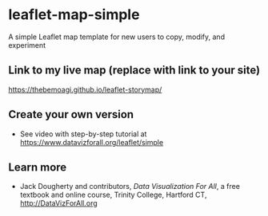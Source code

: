 # leaflet-map-simple
A simple Leaflet map template for new users to copy, modify, and experiment

## Link to my live map (replace with link to your site)

https://thebemoagi.github.io/leaflet-storymap/

## Create your own version
- See video with step-by-step tutorial at https://www.datavizforall.org/leaflet/simple

## Learn more
- Jack Dougherty and contributors, *Data Visualization For All*, a free textbook and online course, Trinity College, Hartford CT, http://DataVizForAll.org
